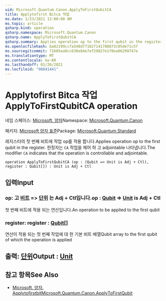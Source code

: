 ```yaml
---
uid: Microsoft.Quantum.Canon.ApplyToFirstQubitCA
title: Applytofirst Bitca 작업
ms.date: 1/23/2021 12:00:00 AM
ms.topic: article
qsharp.kind: operation
qsharp.namespace: Microsoft.Quantum.Canon
qsharp.name: ApplyToFirstQubitCA
qsharp.summary: Applies operation op to the first qubit in the register. The modifier `CA` indicates that the operation is controllable and adjointable.
ms.openlocfilehash: ba82199cc7a548d771027141780873c05de71c57
ms.sourcegitcommit: 71605ea9cc630e84e7ef29027e1f0ea06299747e
ms.translationtype: MT
ms.contentlocale: ko-KR
ms.lasthandoff: 01/26/2021
ms.locfileid: "98841441"
---
```

# <a name="applytofirstqubitca-operation"></a><span data-ttu-id="1779f-102">Applytofirst Bitca 작업</span><span class="sxs-lookup"><span data-stu-id="1779f-102">ApplyToFirstQubitCA operation</span></span>

<span data-ttu-id="1779f-103">네임 스페이스: [Microsoft. 양자](xref:Microsoft.Quantum.Canon)</span><span class="sxs-lookup"><span data-stu-id="1779f-103">Namespace: [Microsoft.Quantum.Canon](xref:Microsoft.Quantum.Canon)</span></span>

<span data-ttu-id="1779f-104">패키지: [Microsoft 양자 표준](https://nuget.org/packages/Microsoft.Quantum.Standard)</span><span class="sxs-lookup"><span data-stu-id="1779f-104">Package: [Microsoft.Quantum.Standard](https://nuget.org/packages/Microsoft.Quantum.Standard)</span></span>


<span data-ttu-id="1779f-105">레지스터의 첫 번째 비트에 작업 op를 적용 합니다.</span><span class="sxs-lookup"><span data-stu-id="1779f-105">Applies operation op to the first qubit in the register.</span></span>
<span data-ttu-id="1779f-106">한정자는 `CA` 작업을 제어 하 고 adjointable 나타냅니다.</span><span class="sxs-lookup"><span data-stu-id="1779f-106">The modifier `CA` indicates that the operation is controllable and adjointable.</span></span>

```qsharp
operation ApplyToFirstQubitCA (op : (Qubit => Unit is Adj + Ctl), register : Qubit[]) : Unit is Adj + Ctl
```


## <a name="input"></a><span data-ttu-id="1779f-107">입력</span><span class="sxs-lookup"><span data-stu-id="1779f-107">Input</span></span>

### <a name="op--qubit--unit--is-adj--ctl"></a><span data-ttu-id="1779f-108">op: 고 [비트](xref:microsoft.quantum.lang-ref.qubit) => [단위](xref:microsoft.quantum.lang-ref.unit)  는 Adj + Ctl입니다.</span><span class="sxs-lookup"><span data-stu-id="1779f-108">op : [Qubit](xref:microsoft.quantum.lang-ref.qubit) => [Unit](xref:microsoft.quantum.lang-ref.unit)  is Adj + Ctl</span></span>

<span data-ttu-id="1779f-109">첫 번째 비트에 적용 되는 연산입니다.</span><span class="sxs-lookup"><span data-stu-id="1779f-109">An operation to be applied to the first qubit</span></span>


### <a name="register--qubit"></a><span data-ttu-id="1779f-110">register: [](xref:microsoft.quantum.lang-ref.qubit)</span><span class="sxs-lookup"><span data-stu-id="1779f-110">register : [Qubit](xref:microsoft.quantum.lang-ref.qubit)[]</span></span>

<span data-ttu-id="1779f-111">연산이 적용 되는 첫 번째 작업에 대 한 기본 비트 배열</span><span class="sxs-lookup"><span data-stu-id="1779f-111">Qubit array to the first qubit of which the operation is applied</span></span>



## <a name="output--unit"></a><span data-ttu-id="1779f-112">출력: [단위](xref:microsoft.quantum.lang-ref.unit)</span><span class="sxs-lookup"><span data-stu-id="1779f-112">Output : [Unit](xref:microsoft.quantum.lang-ref.unit)</span></span>



## <a name="see-also"></a><span data-ttu-id="1779f-113">참고 항목</span><span class="sxs-lookup"><span data-stu-id="1779f-113">See Also</span></span>

- [<span data-ttu-id="1779f-114">Microsoft. 양자. Applytofirstbit</span><span class="sxs-lookup"><span data-stu-id="1779f-114">Microsoft.Quantum.Canon.ApplyToFirstQubit</span></span>](xref:Microsoft.Quantum.Canon.ApplyToFirstQubit)